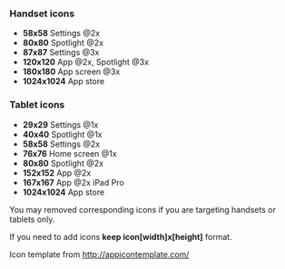 ### Handset icons
* **58x58** Settings @2x
* **80x80** Spotlight @2x
* **87x87** Settings @3x
* **120x120** App @2x, Spotlight @3x
* **180x180** App screen @3x
* **1024x1024** App store

### Tablet icons
* **29x29** Settings @1x
* **40x40** Spotlight @1x
* **58x58** Settings @2x
* **76x76** Home screen @1x
* **80x80** Spotlight @2x
* **152x152** App @2x
* **167x167** App @2x iPad Pro
* **1024x1024** App store

You may removed corresponding icons if you are targeting handsets or tablets only.

If you need to add icons **keep icon\[width\]x\[height\]** format.

Icon template from http://appicontemplate.com/

